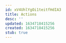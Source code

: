 ```yaml
---
id: xV4UhlYgOi1teitfHdIA3
title: Actions
desc: ''
updated: 1634718415256
created: 1634718415256
stub: true
---
```





